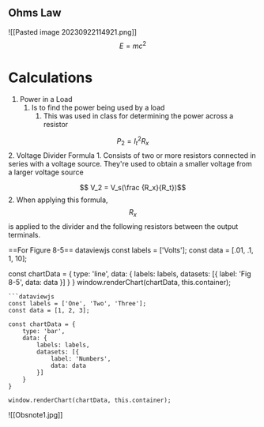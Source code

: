 
## Ohms Law
![[Pasted image 20230922114921.png]]
$$E = mc^2$$
# Calculations
1.  Power in a Load
	1.  Is to find the power being used by a load
		1. This was used in class for determining the power across a resistor

$$P_2=I_t^2R_x$$
2. Voltage Divider Formula
	1. Consists of two or more resistors connected in series with a voltage source. They're used to obtain a smaller voltage from a larger voltage source

$$ V_2 = V_s(\frac {R_x}{R_t})$$
		2. When applying this formula, $$R_x$$ is applied to the divider and the following resistors between the output terminals.


==For Figure 8-5==
dataviewjs
const labels = ['Volts'];
const data = [.01, .1, 1, 10];

const chartData = {
	type: 'line',
	data: {
		labels: labels,
		datasets: [{
			label: 'Fig 8-5',
			data: data
				}]
			}
}
window.renderChart(chartData, this.container);


```
```dataviewjs
const labels = ['One', 'Two', 'Three'];
const data = [1, 2, 3];

const chartData = {  
    type: 'bar',
    data: {
        labels: labels,
        datasets: [{
            label: 'Numbers',
            data: data
        }]
    }
}

window.renderChart(chartData, this.container);
```
 ![[Obsnote1.jpg]]